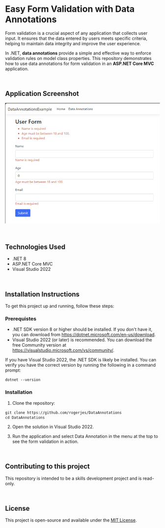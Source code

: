 # Easy Form Validation with Data Annotations
Form validation is a crucial aspect of any application that collects user input. It ensures that the data entered by users meets specific criteria, helping to maintain data integrity and improve the user experience.

In .NET, **data annotations** provide a simple and effective way to enforce validation rules on model class properties. This repository demonstrates how to use data annotations for form validation in an **ASP.NET Core MVC** application.  

<br>

## Application Screenshot
![Screenshot of the application](DataAnnotationsExample/DataAnnotationsExample/Images/AppRunningScreenshot.png)

<br>

## **Technologies Used**  
- .NET 8  
- ASP.NET Core MVC  
- Visual Studio 2022  

<br>

## Installation Instructions
To get this project up and running, follow these steps:

### Prerequistes

- .NET SDK version 8 or higher should be installed. If you don't have it, you can download from https://dotnet.microsoft.com/en-us/download.
- Visual Studio 2022 (or later) is recommended. You can download the free Community version at https://visualstudio.microsoft.com/vs/community/.

If you have Visual Studio 2022, the .NET SDK is likely be installed. You can verify you have the correct version by running the following in a command prompt:

```
dotnet --version
```

### Installation

1. Clone the repository:
```
git clone https://github.com/rogerjes/DataAnnotations
cd DataAnnotations
```

2. Open the solution in Visual Studio 2022. 

3. Run the application and select Data Annotation in the menu at the top to see the form validation in action.

<br>

## Contributing to this project
This repository is intended to be a skills development project and is read-only. 

<br>

## License
This project is open-source and available under the [MIT License](https://opensource.org/licenses/MIT).
